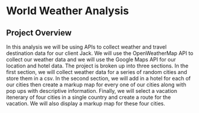 # World Weather Analysis

## Project Overview

In this analysis we will be using APIs to collect weather and travel destination data for our client Jack. We will use the OpenWeatherMap API to collect our weather data and we will use the Google Maps API for our location and hotel data. The project is broken up into three sections. In the first section, we will collect weather data for a series of random cities and store them in a csv. In the second section, we will add in a hotel for each of our cities then create a markup map for every one of our cities along with pop ups with descriptive information. Finally, we will select a vacation itenerary of four cities in a single country and create a route for the vacation. We will also display a markup map for these four cities.